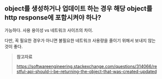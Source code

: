 ## object를 생성하거나 업데이트 하는 경우 해당 object를 http response에 포함시켜야 하나?

가능하다. 사용 용이성 vs 네트워크 사이즈의 차이.

다만, 꼭 필요한 경우가 아니면 불필요한 네트워크 사용량을 줄이기 위해서 보내지 않는 것이 좋다.

> **참고자료**
>
> https://softwareengineering.stackexchange.com/questions/314066/restful-api-should-i-be-returning-the-object-that-was-created-updated